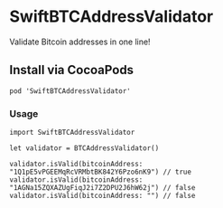 # SwiftBTCAddressValidator
Validate Bitcoin addresses in one line!

## Install via CocoaPods
```
pod 'SwiftBTCAddressValidator'
```

### Usage
```
import SwiftBTCAddressValidator

let validator = BTCAddressValidator()

validator.isValid(bitcoinAddress: "1Q1pE5vPGEEMqRcVRMbtBK842Y6Pzo6nK9") // true
validator.isValid(bitcoinAddress: "1AGNa15ZQXAZUgFiqJ2i7Z2DPU2J6hW62j") // false
validator.isValid(bitcoinAddress: "") // false
```
